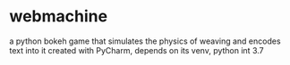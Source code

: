 # webmachine
a python bokeh game
that simulates the physics of weaving and encodes text into it
created with PyCharm, depends on its venv, python int 3.7

